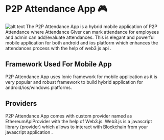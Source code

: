 # P2P Attendance App 🎮

![alt text](https://d1ay3zqomhlmi.cloudfront.net/wp-content/uploads/2018/07/nettantra-logo-white-large-466x140.png)
The P2P Attendance App is a hybrid mobile application of P2P Attendance where Attendance Giver can mark attendance for employees and admin can add/evaluate attendances.
This is elegant and powerful mobile application for both android and ios platform which enhances the attendances process with the help of web3 js api . 

## Framework Used For Mobile App 
P2P Attendance App uses Ionic framework for mobile application as it is very popular and robust framework to build hybrid application for android/ios/windows platforms.

## Providers
P2P Attendance App comes with custom provider named as EthereumApiProvider  with the help of Web3.js.
Web3.js is a javascript library (provider) which allows to interact with Blockchain from your javascript application . 


